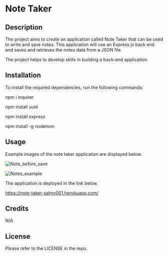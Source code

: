 # Note Taker

## Description

The project aims to create an application called Note Taker that can be used to write and save notes. This application will use an Express.js back end and saves and retrieves the notes data from a JSON file.

The project helps to develop skills in building a back-end application.

## Installation

To install the required dependencies, run the following commands:

npm i inquirer

npm install uuid

npm install express

npm install -g nodemon

## Usage

Example images of the note taker application are displayed below.

![Note_before_save](https://user-images.githubusercontent.com/80605132/234720177-5a7ba105-dd1a-4157-bed6-234bc9751c3c.jpg)

![Notes_example](https://user-images.githubusercontent.com/80605132/234720210-f95b8665-ab0a-4cf5-9659-49830a4057a5.jpg)

The application is deployed in the link below.

https://note-taker-salmy001.herokuapp.com/

## Credits

N/A

## License

Please refer to the LICENSE in the repo.
